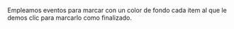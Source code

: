 Empleamos eventos para marcar con un color de fondo cada item al que le demos clic para marcarlo como finalizado.
